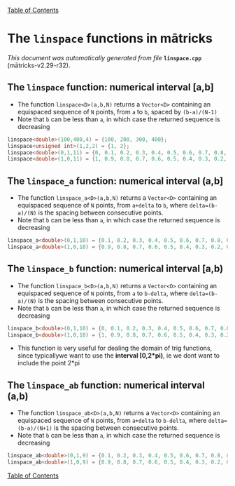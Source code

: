 
[Table of Contents](README.md)


# The `linspace` functions in mātricks
_This document was automatically generated from file_ **`linspace.cpp`** (mātricks-v2.29-r32).

## The `linspace` function: numerical interval [a,b]
* The function `linspace<D>(a,b,N)` returns a `Vector<D>` containing an equispaced sequence of `N` points, from `a` to `b`, spaced by `(b-a)/(N-1)`
* Note that `b` can be less than `a`, in which case the returned sequence is decreasing
```C++
linspace<double>(100,400,4) = {100, 200, 300, 400}; 
linspace<unsigned int>(1,2,2) = {1, 2}; 
linspace<double>(0,1,11) = {0, 0.1, 0.2, 0.3, 0.4, 0.5, 0.6, 0.7, 0.8, 0.9, 1}; 
linspace<double>(1,0,11) = {1, 0.9, 0.8, 0.7, 0.6, 0.5, 0.4, 0.3, 0.2, 0.1, 0}; 
```
## The `linspace_a` function: numerical interval (a,b]
* The function `linspace_a<D>(a,b,N)` returns a `Vector<D>` containing an equispaced sequence of `N` points, from `a+delta` to `b`, where `delta=(b-a)/(N)` is the spacing between consecutive points.
* Note that `b` can be less than `a`, in which case the returned sequence is decreasing
```C++
linspace_a<double>(0,1,10) = {0.1, 0.2, 0.3, 0.4, 0.5, 0.6, 0.7, 0.8, 0.9, 1}; 
linspace_a<double>(1,0,10) = {0.9, 0.8, 0.7, 0.6, 0.5, 0.4, 0.3, 0.2, 0.1, 0}; 
```
## The `linspace_b` function: numerical interval [a,b)
* The function `linspace_b<D>(a,b,N)` returns a `Vector<D>` containing an equispaced sequence of `N` points, from `a` to `b-delta`, where `delta=(b-a)/(N)` is the spacing between consecutive points.
* Note that `b` can be less than `a`, in which case the returned sequence is decreasing
```C++
linspace_b<double>(0,1,10) = {0, 0.1, 0.2, 0.3, 0.4, 0.5, 0.6, 0.7, 0.8, 0.9}; 
linspace_b<double>(1,0,10) = {1, 0.9, 0.8, 0.7, 0.6, 0.5, 0.4, 0.3, 0.2, 0.1}; 
```
* This function is very useful for dealing the domain of trig functions, since typicallywe want to use the **interval [0,2*pi)**, ie we dont want to include the point 2*pi
## The `linspace_ab` function: numerical interval (a,b)
* The function `linspace_ab<D>(a,b,N)` returns a `Vector<D>` containing an equispaced sequence of `N` points, from `a+delta` to `b-delta`, where `delta=(b-a)/(N+1)` is the spacing between consecutive points.
* Note that `b` can be less than `a`, in which case the returned sequence is decreasing
```C++
linspace_ab<double>(0,1,9) = {0.1, 0.2, 0.3, 0.4, 0.5, 0.6, 0.7, 0.8, 0.9}; 
linspace_ab<double>(1,0,9) = {0.9, 0.8, 0.7, 0.6, 0.5, 0.4, 0.3, 0.2, 0.1}; 
```

[Table of Contents](README.md)
